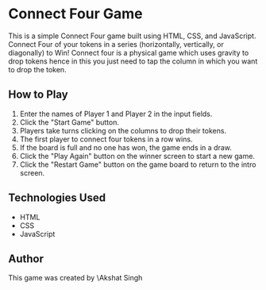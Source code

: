 # Connect Four Game

This is a simple Connect Four game built using HTML, CSS, and JavaScript. Connect Four of your tokens in a series (horizontally, vertically, or diagonally) to Win!
Connect four is a physical game which uses gravity to drop tokens hence in this you just need to tap the column in which you want to drop the token.

## How to Play

1.  Enter the names of Player 1 and Player 2 in the input fields.
2.  Click the "Start Game" button.
3.  Players take turns clicking on the columns to drop their tokens.
4.  The first player to connect four tokens in a row wins.
5.  If the board is full and no one has won, the game ends in a draw.
6.  Click the "Play Again" button on the winner screen to start a new game.
7.  Click the "Restart Game" button on the game board to return to the intro screen.

## Technologies Used

- HTML
- CSS
- JavaScript

## Author

This game was created by \Akshat Singh
